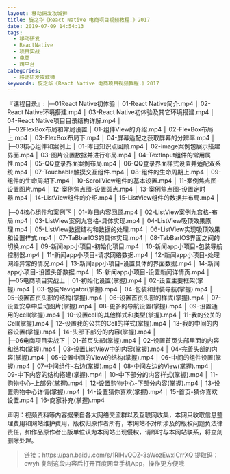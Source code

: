 ```yaml
---
layout: 移动研发攻城狮
title: 旋之华《React Native 电商项目视频教程.》2017
date: 2019-07-09 14:54:13
tags:
  - 移动研发
  - ReactNative
  - 项目实战
  - 电商
  - 跨平台
categories:
  - 移动研发攻城狮
keywords: 旋之华《React Native 电商项目视频教程.》2017
---
```

『课程目录』: 
├─01React Native初体验
│      01-React Native简介.mp4
│      02-React Native环境搭建.mp4
│      03-React Native初体验及其它环境搭建.mp4
│      04-React Native项目目录结构详解.mp4
│      
├─02FlexBox布局和常局设置
│      01-组件View的介绍.mp4
│      02-FlexBox布局上.mp4
│      03-FlexBox布局下.mp4
│      04-屏幕适配之获取屏幕的分辨率.mp4
│      
├─03核心组件和案例上
│      01-昨日知识点回顾.mp4
│      02-image案例包展示搭建界面.mp4
│      03-图片设置数据并进行布局.mp4
│      04-TextInput组件的常用属性.mp4
│      05-QQ登录界面案例布局.mp4
│      06-QQ登录界面样式设置并适配双系统.mp4
│      07-Touchable触摸交互组件.mp4
│      08-组件的生命周期上.mp4
│      09-组件的生命周期下.mp4
│      10-ScrollView组件的基本设置.mp4
│      11-案例焦点图-设置图片.mp4
│      12-案例焦点图-设置圆点.mp4
│      13-案例焦点图-设置定时器.mp4
│      14-ListView组件的介绍.mp4
│      15-ListView组件的数据并布局.mp4
│ 
<!-- more -->     
├─04核心组件和案例下
│      01-昨日内容回顾.mp4
│      02-ListView案例九宫格-布局.mp4
│      03-ListView案例九宫格-具体实现.mp4
│      04-ListView吸顶效果原理.mp4
│      05-ListView数据结构和数据的处理.mp4
│      06-ListView实现吸顶效果和设置样式.mp4
│      07-TaBbarIOS的具体实现.mp4
│      08-TabBarIOS界面之间的切换.mp4
│      09-新闻app小项目-初始化项目.mp4
│      10-新闻app小项目-包装导航控制器.mp4
│      11-新闻app小项目-请求网络数据.mp4
│      12-新闻app小项目-处理网络异常的情况.mp4
│      13-新闻app小项目-设置具体的界面数据.mp4
│      14-新闻app小项目-设置头部数据.mp4
│      15-新闻app小项目-设置新闻详情页.mp4
│      
├─05电商项目实战上
│      01-初始化设置(掌握).mp4
│      02-设置主要框架(掌握).mp4
│      03-包装Navigator(掌握).mp4
│      04-包装和封装导航(掌握).mp4
│      05-设置首页头部的结构(掌握).mp4
│      06-设置首页头部的样式(掌握).mp4
│      07-设置安卓中启动图片(掌握).mp4
│      08-更多的导航设置(掌握).mp4
│      09-设置通用的cell(掌握).mp4
│      10-设置cell的其他样式和类型(掌握).mp4
│      11-我的公关的Cell(掌握).mp4
│      12-设置我的公共的Cell的样式(掌握).mp4
│      13-我的中间的内容设置(掌握).mp4
│      14-头部下部分的内容(掌握).mp4
│      
├─06电商项目实战下
│      01-首页头部(掌握).mp4
│      02-设置首页头部里面的内容和结构(掌握).mp4
│      03-设置ListView中的内容(掌握).mp4
│      04-完善头部的内容(掌握).mp4
│      05-设置中间的View的结构(掌握).mp4
│      06-中间的组件设置(掌握).mp4
│      07-中间组件-右边(掌握).mp4
│      08-中间左边的View(掌握).mp4
│      09-中下内容的结构搭建(掌握).mp4
│      10-中下部分的内容样式(掌握).mp4
│      11-购物中心-上部分(掌握).mp4
│      12-设置购物中心-下部分内容(掌握).mp4
│      13-设置购物中心详情(掌握).mp4
│      14-设置猜你喜欢(掌握).mp4
│      15-首页-猜你喜欢设置.mp4
│      16-商家补充(掌握).mp4
<div class="post-copyright">
    <div class="post-copyright__author">
      <span class="post-copyright-meta">声明：视频资料等内容据来自各大网络交流群以及互联网收集，本网只收取信息整理费用和网站维护费用，版权归原作者所有，本网站不对所涉及的版权问题负法律责任，如作品原作者出版单位认为本网站出现侵权，请即时与本网站联系，将立刻删除处理。 </span>
    </div>
</div>

<blockquote class="blockquote-center">
链接：https://pan.baidu.com/s/1RlHvQOZ-3aWozEwxICrrXQ 
提取码：cwyh 
复制这段内容后打开百度网盘手机App，操作更方便哦
</blockquote>

